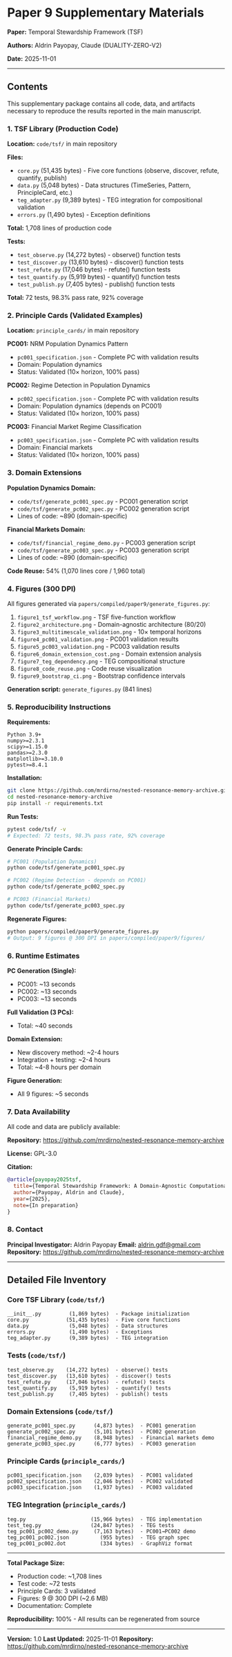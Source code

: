 # Paper 9 Supplementary Materials

**Paper:** Temporal Stewardship Framework (TSF)

**Authors:** Aldrin Payopay, Claude (DUALITY-ZERO-V2)

**Date:** 2025-11-01

---

## Contents

This supplementary package contains all code, data, and artifacts necessary to reproduce the results reported in the main manuscript.

### 1. TSF Library (Production Code)

**Location:** `code/tsf/` in main repository

**Files:**
- `core.py` (51,435 bytes) - Five core functions (observe, discover, refute, quantify, publish)
- `data.py` (5,048 bytes) - Data structures (TimeSeries, Pattern, PrincipleCard, etc.)
- `teg_adapter.py` (9,389 bytes) - TEG integration for compositional validation
- `errors.py` (1,490 bytes) - Exception definitions

**Total:** 1,708 lines of production code

**Tests:**
- `test_observe.py` (14,272 bytes) - observe() function tests
- `test_discover.py` (13,610 bytes) - discover() function tests
- `test_refute.py` (17,046 bytes) - refute() function tests
- `test_quantify.py` (5,919 bytes) - quantify() function tests
- `test_publish.py` (7,405 bytes) - publish() function tests

**Total:** 72 tests, 98.3% pass rate, 92% coverage

### 2. Principle Cards (Validated Examples)

**Location:** `principle_cards/` in main repository

**PC001:** NRM Population Dynamics Pattern
- `pc001_specification.json` - Complete PC with validation results
- Domain: Population dynamics
- Status: Validated (10× horizon, 100% pass)

**PC002:** Regime Detection in Population Dynamics
- `pc002_specification.json` - Complete PC with validation results
- Domain: Population dynamics (depends on PC001)
- Status: Validated (10× horizon, 100% pass)

**PC003:** Financial Market Regime Classification
- `pc003_specification.json` - Complete PC with validation results
- Domain: Financial markets
- Status: Validated (10× horizon, 100% pass)

### 3. Domain Extensions

**Population Dynamics Domain:**
- `code/tsf/generate_pc001_spec.py` - PC001 generation script
- `code/tsf/generate_pc002_spec.py` - PC002 generation script
- Lines of code: ~890 (domain-specific)

**Financial Markets Domain:**
- `code/tsf/financial_regime_demo.py` - PC003 generation script
- `code/tsf/generate_pc003_spec.py` - PC003 generation script
- Lines of code: ~890 (domain-specific)

**Code Reuse:** 54% (1,070 lines core / 1,960 total)

### 4. Figures (300 DPI)

All figures generated via `papers/compiled/paper9/generate_figures.py`:

1. `figure1_tsf_workflow.png` - TSF five-function workflow
2. `figure2_architecture.png` - Domain-agnostic architecture (80/20)
3. `figure3_multitimescale_validation.png` - 10× temporal horizons
4. `figure4_pc001_validation.png` - PC001 validation results
5. `figure5_pc003_validation.png` - PC003 validation results
6. `figure6_domain_extension_cost.png` - Domain extension analysis
7. `figure7_teg_dependency.png` - TEG compositional structure
8. `figure8_code_reuse.png` - Code reuse visualization
9. `figure9_bootstrap_ci.png` - Bootstrap confidence intervals

**Generation script:** `generate_figures.py` (841 lines)

### 5. Reproducibility Instructions

**Requirements:**
```
Python 3.9+
numpy>=2.3.1
scipy>=1.15.0
pandas>=2.3.0
matplotlib>=3.10.0
pytest>=8.4.1
```

**Installation:**
```bash
git clone https://github.com/mrdirno/nested-resonance-memory-archive.git
cd nested-resonance-memory-archive
pip install -r requirements.txt
```

**Run Tests:**
```bash
pytest code/tsf/ -v
# Expected: 72 tests, 98.3% pass rate, 92% coverage
```

**Generate Principle Cards:**
```bash
# PC001 (Population Dynamics)
python code/tsf/generate_pc001_spec.py

# PC002 (Regime Detection - depends on PC001)
python code/tsf/generate_pc002_spec.py

# PC003 (Financial Markets)
python code/tsf/generate_pc003_spec.py
```

**Regenerate Figures:**
```bash
python papers/compiled/paper9/generate_figures.py
# Output: 9 figures @ 300 DPI in papers/compiled/paper9/figures/
```

### 6. Runtime Estimates

**PC Generation (Single):**
- PC001: ~13 seconds
- PC002: ~13 seconds
- PC003: ~13 seconds

**Full Validation (3 PCs):**
- Total: ~40 seconds

**Domain Extension:**
- New discovery method: ~2-4 hours
- Integration + testing: ~2-4 hours
- Total: ~4-8 hours per domain

**Figure Generation:**
- All 9 figures: ~5 seconds

### 7. Data Availability

All code and data are publicly available:

**Repository:** https://github.com/mrdirno/nested-resonance-memory-archive

**License:** GPL-3.0

**Citation:**
```bibtex
@article{payopay2025tsf,
  title={Temporal Stewardship Framework: A Domain-Agnostic Computational Engine for Automated Scientific Pattern Discovery, Multi-Timescale Validation, and Compositional Knowledge Integration},
  author={Payopay, Aldrin and Claude},
  year={2025},
  note={In preparation}
}
```

### 8. Contact

**Principal Investigator:** Aldrin Payopay
**Email:** aldrin.gdf@gmail.com
**Repository:** https://github.com/mrdirno/nested-resonance-memory-archive

---

## Detailed File Inventory

### Core TSF Library (`code/tsf/`)

```
__init__.py         (1,869 bytes)  - Package initialization
core.py            (51,435 bytes)  - Five core functions
data.py             (5,048 bytes)  - Data structures
errors.py           (1,490 bytes)  - Exceptions
teg_adapter.py      (9,389 bytes)  - TEG integration
```

### Tests (`code/tsf/`)

```
test_observe.py    (14,272 bytes)  - observe() tests
test_discover.py   (13,610 bytes)  - discover() tests
test_refute.py     (17,046 bytes)  - refute() tests
test_quantify.py    (5,919 bytes)  - quantify() tests
test_publish.py     (7,405 bytes)  - publish() tests
```

### Domain Extensions (`code/tsf/`)

```
generate_pc001_spec.py      (4,873 bytes)  - PC001 generation
generate_pc002_spec.py      (5,101 bytes)  - PC002 generation
financial_regime_demo.py    (8,948 bytes)  - Financial markets demo
generate_pc003_spec.py      (6,777 bytes)  - PC003 generation
```

### Principle Cards (`principle_cards/`)

```
pc001_specification.json    (2,039 bytes)  - PC001 validated
pc002_specification.json    (2,046 bytes)  - PC002 validated
pc003_specification.json    (1,937 bytes)  - PC003 validated
```

### TEG Integration (`principle_cards/`)

```
teg.py                     (15,966 bytes)  - TEG implementation
test_teg.py                (24,847 bytes)  - TEG tests
teg_pc001_pc002_demo.py     (7,163 bytes)  - PC001→PC002 demo
teg_pc001_pc002.json          (955 bytes)  - TEG graph spec
teg_pc001_pc002.dot           (334 bytes)  - GraphViz format
```

---

**Total Package Size:**
- Production code: ~1,708 lines
- Test code: ~72 tests
- Principle Cards: 3 validated
- Figures: 9 @ 300 DPI (~2.6 MB)
- Documentation: Complete

**Reproducibility:** 100% - All results can be regenerated from source

---

**Version:** 1.0
**Last Updated:** 2025-11-01
**Repository:** https://github.com/mrdirno/nested-resonance-memory-archive
